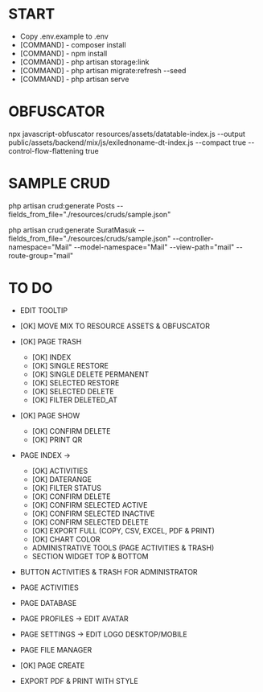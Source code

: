 # START
- Copy .env.example to .env
- [COMMAND] - composer install
- [COMMAND] - npm install
- [COMMAND] - php artisan storage:link
- [COMMAND] - php artisan migrate:refresh --seed
- [COMMAND] - php artisan serve

# OBFUSCATOR
npx javascript-obfuscator resources/assets/datatable-index.js --output public/assets/backend/mix/js/exilednoname-dt-index.js --compact true --control-flow-flattening true

# SAMPLE CRUD
php artisan crud:generate Posts --fields_from_file="./resources/cruds/sample.json"

php artisan crud:generate SuratMasuk --fields_from_file="./resources/cruds/sample.json" --controller-namespace="Mail" --model-namespace="Mail" --view-path="mail" --route-group="mail"

# TO DO
- EDIT TOOLTIP
- [OK] MOVE MIX TO RESOURCE ASSETS & OBFUSCATOR
- [OK] PAGE TRASH
    - [OK] INDEX
    - [OK] SINGLE RESTORE
    - [OK] SINGLE DELETE PERMANENT
    - [OK] SELECTED RESTORE
    - [OK] SELECTED DELETE
    - [OK] FILTER DELETED_AT

- [OK] PAGE SHOW
    - [OK] CONFIRM DELETE
    - [OK] PRINT QR

- PAGE INDEX ->
    - [OK] ACTIVITIES
    - [OK] DATERANGE
    - [OK] FILTER STATUS
    - [OK] CONFIRM DELETE
    - [OK] CONFIRM SELECTED ACTIVE
    - [OK] CONFIRM SELECTED INACTIVE
    - [OK] CONFIRM SELECTED DELETE
    - [OK] EXPORT FULL (COPY, CSV, EXCEL, PDF & PRINT)
    - [OK] CHART COLOR
    - ADMINISTRATIVE TOOLS (PAGE ACTIVITIES & TRASH)
    - SECTION WIDGET TOP & BOTTOM
    
- BUTTON ACTIVITIES & TRASH FOR ADMINISTRATOR
- PAGE ACTIVITIES
- PAGE DATABASE
- PAGE PROFILES -> EDIT AVATAR
- PAGE SETTINGS -> EDIT LOGO DESKTOP/MOBILE
- PAGE FILE MANAGER
- [OK] PAGE CREATE
- EXPORT PDF & PRINT WITH STYLE
